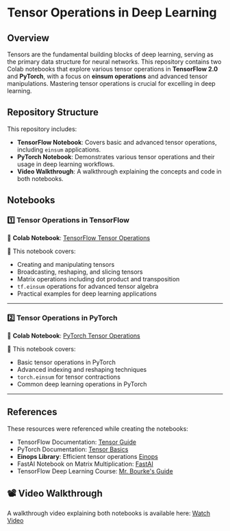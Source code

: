 # Tensor Operations in Deep Learning

## Overview
Tensors are the fundamental building blocks of deep learning, serving as the primary data structure for neural networks. This repository contains two Colab notebooks that explore various tensor operations in **TensorFlow 2.0** and **PyTorch**, with a focus on **einsum operations** and advanced tensor manipulations. Mastering tensor operations is crucial for excelling in deep learning.

## Repository Structure
This repository includes:
- **TensorFlow Notebook**: Covers basic and advanced tensor operations, including `einsum` applications.
- **PyTorch Notebook**: Demonstrates various tensor operations and their usage in deep learning workflows.
- **Video Walkthrough**: A walkthrough explaining the concepts and code in both notebooks.

## Notebooks

### 1️⃣ Tensor Operations in TensorFlow 
📌 **Colab Notebook**: [TensorFlow Tensor Operations](https://colab.research.google.com/drive/1calK9JlmT40GuiT1wXH4lCKlOZCpwPzr?usp=sharing)

🔹 This notebook covers:
- Creating and manipulating tensors
- Broadcasting, reshaping, and slicing tensors
- Matrix operations including dot product and transposition
- `tf.einsum` operations for advanced tensor algebra
- Practical examples for deep learning applications

---
### 2️⃣ Tensor Operations in PyTorch
📌 **Colab Notebook**: [PyTorch Tensor Operations](https://colab.research.google.com/drive/1fpDuYr7bYNnOEsZJnuYVkVRWtp2lInOg?usp=sharing)

🔹 This notebook covers:
- Basic tensor operations in PyTorch
- Advanced indexing and reshaping techniques
- `torch.einsum` for tensor contractions
- Common deep learning operations in PyTorch

---

## References
These resources were referenced while creating the notebooks:
- TensorFlow Documentation: [Tensor Guide](https://www.tensorflow.org/guide/tensor)
- PyTorch Documentation: [Tensor Basics](https://pytorch.org/tutorials/beginner/blitz/tensor_tutorial.html)
- **Einops Library**: Efficient tensor operations [Einops](https://einops.rocks/pytorch-examples.html)
- FastAI Notebook on Matrix Multiplication: [FastAI](https://colab.research.google.com/github/fastai/course-v3/blob/master/nbs/dl2/01_matmul.ipynb)
- TensorFlow Deep Learning Course: [Mr. Bourke's Guide](https://github.com/mrdbourke/tensorflow-deep-learning)

## 📽️ Video Walkthrough
A walkthrough video explaining both notebooks is available here: [Watch Video](https://youtu.be/gk8bVesnP8U)

